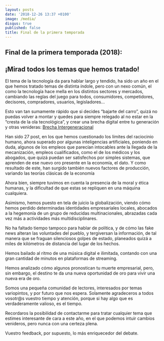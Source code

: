 ```yaml
---
layout: posts
date: '2018-12-26 13:37 +0100'
image: /media/
disqus: true
published: false
title: Final de la primera temporada
---
```

## Final de la primera temporada (2018):

## ¡Mirad todos los temas que hemos tratado!

El tema de la tecnología da para hablar largo y tendido, ha sido un año en el que hemos tratado temas de distinta índole, pero con un nexo común, el como la tecnología hace mella en los distintos sectores y mercados, cambiando las reglas del juego para todos, consumidores, competidores, decisores, compradores, usuarios, legisladores… 

Esto van tan sumamente rápido que si decides “bajarte del carro”, quizá no puedas volver a montar y quedes para siempre relegado al no estar en la “cresta de la ola tecnológica”, y crear una brecha digital entre tu generación y otras venideras: [Brecha Intergeneracional](http://davidnilo.com/2018/09/04/brecha-intergeneracional-digital/ "Brecha Intergeneracional")

Han sido 27 post, en los que hemos cuestionado los límites del raciocinio humano, ahora superado por algunas inteligencias artificiales, poniendo en duda, algunos de los empleos que parecían intocables ante la llegada de la mecanización, empleos cualificados, como el de los médicos y los abogados, que quizá puedan ser satisfechos por simples sistemas, que aprenden de ese nuevo oro presente en la economía, el dato. Y como resultado de este, han surgido también nuevos factores de producción, variando las teorías clásicas de la economía 

Ahora bien, siempre tuvimos en cuenta la presencia de la moral y ética humanas, y la dificultad de que estas se repliquen en una máquina cualquiera.

Asimismo, hemos puesto en tela de juicio la globalización, viendo cómo hemos perdido determinadas identidades empresariales locales, abocados a la hegemonía de un grupo de reducidas multinacionales, abrazadas cada vez más a actividades más multidisciplinares.

No ha faltado tiempo tampoco para hablar de política, y de cómo las fake news alteran las voluntades del pueblo, y tergiversan la información, de tal manera que se fraguan silenciosos golpes de estado, planeados quizá a miles de kilómetros de distancia del lugar de los hechos.

Hemos bailado al ritmo de una música digital e ilimitada, contando con una gran cantidad de minutos en plataformas de streaming. 

Hemos analizado cómo algunos pronostican tu muerte empresarial, pero, sin embargo, el destino te da una nueva oportunidad de oro para vivir una nueva era de oro.

Somos una pequeña comunidad de lectores, interesados por temas variopintos, y por futuro que nos espera. Solamente agradeceros a todos vosotr@s vuestro tiempo y atención, porque si hay algo que es verdaderamente valioso, es el tiempo.

Recordaros la posibilidad de contactarme para tratar cualquier tema que estimes interesante de cara a este año, en el que podemos intuir cambios venideros, pero nunca con una certeza plena.

Vuestro feedback, por supuesto, lo más enriquecedor del debate.

